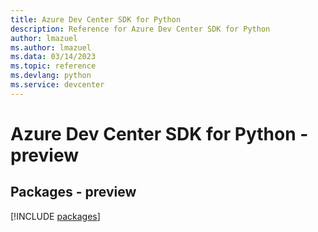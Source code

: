 ```yaml
---
title: Azure Dev Center SDK for Python
description: Reference for Azure Dev Center SDK for Python
author: lmazuel
ms.author: lmazuel
ms.data: 03/14/2023
ms.topic: reference
ms.devlang: python
ms.service: devcenter
---
```

# Azure Dev Center SDK for Python - preview
## Packages - preview
[!INCLUDE [packages](dev-center-index.md)]